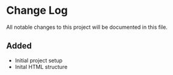 # Change Log

All notable changes to this project will be documented in this file.

## Added

- Initial project setup
- Inital HTML structure
